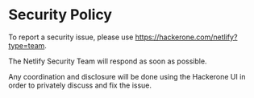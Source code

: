 # Security Policy

To report a security issue, please use https://hackerone.com/netlify?type=team.

The Netlify Security Team will respond as soon as possible.

Any coordination and disclosure will be done using the Hackerone UI in order to privately discuss and fix the issue.

